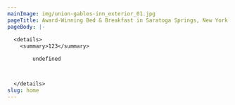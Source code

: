 ```yaml
---
mainImage: img/union-gables-inn_exterior_01.jpg
pageTitle: Award-Winning Bed & Breakfast in Saratoga Springs, New York
pageBody: |-
  
  <details>
    <summary>123</summary>

        undefined



  </details>
slug: home
---
```

